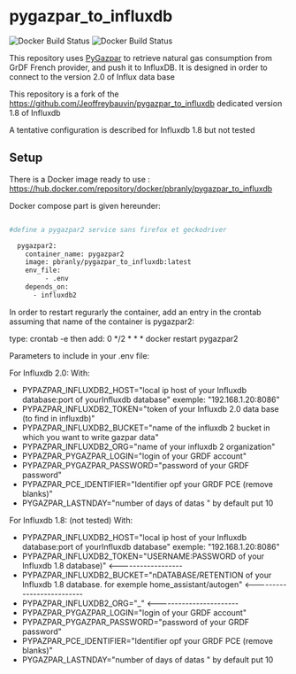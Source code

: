 # pygazpar_to_influxdb

![Docker Build Status](https://img.shields.io/docker/cloud/automated/jeoffrey54/pygazpar_to_influxdb.svg) ![Docker Build Status](https://img.shields.io/docker/cloud/build/jeoffrey54/pygazpar_to_influxdb.svg)


This repository uses [PyGazpar](https://github.com/ssenart/PyGazpar) to retrieve natural gas consumption from GrDF French provider, and push it to InfluxDB.
It is designed in order to connect to the version 2.0 of Influx data base

This repository is a fork of the https://github.com/Jeoffreybauvin/pygazpar_to_influxdb dedicated version 1.8 of Influxdb

A tentative configuration is described for Influxdb 1.8 but not tested

## Setup

There is a Docker image ready to use : https://hub.docker.com/repository/docker/pbranly/pygazpar_to_influxdb

Docker compose part is given hereunder:

```bash

#define a pygazpar2 service sans firefox et geckodriver

  pygazpar2:
    container_name: pygazpar2
    image: pbranly/pygazpar_to_influxdb:latest
    env_file:
         - .env
    depends_on:
      - influxdb2
```     

In order to restart regurarly the container, add an entry in the crontab assuming that name of the container is pygazpar2:

type:
crontab -e
then add:
0 */2 * * * docker restart pygazpar2


Parameters to include in your .env file:

For Influxdb 2.0:
With:
- PYPAZPAR_INFLUXDB2_HOST="local ip host of your Influxdb database:port of yourInfluxdb database" exemple: "192.168.1.20:8086"
- PYPAZPAR_INFLUXDB2_TOKEN="token of your Influxdb 2.0 data base (to find in influxdb)"
- PYPAZPAR_INFLUXDB2_BUCKET="name of the influxdb 2 bucket in which you want to write gazpar data"
- PYPAZPAR_INFLUXDB2_ORG="name of your influxdb 2 organization"
- PYPAZPAR_PYGAZPAR_LOGIN="login of your GRDF account"
- PYPAZPAR_PYGAZPAR_PASSWORD="password of your GRDF password"
- PYPAZPAR_PCE_IDENTIFIER="Identifier opf your GRDF PCE (remove blanks)"
- PYGAZPAR_LASTNDAY="number of days of datas " by default put 10

For Influxdb 1.8: (not tested)
With:
- PYPAZPAR_INFLUXDB2_HOST="local ip host of your Influxdb database:port of yourInfluxdb database" exemple: "192.168.1.20:8086"
- PYPAZPAR_INFLUXDB2_TOKEN="USERNAME:PASSWORD of your Influxdb 1.8 database)" <------------------
- PYPAZPAR_INFLUXDB2_BUCKET="nDATABASE/RETENTION of your Influxdb 1.8 database. for exemple home_assistant/autogen" <--------------------------
- PYPAZPAR_INFLUXDB2_ORG="_" <-----------------------
- PYPAZPAR_PYGAZPAR_LOGIN="login of your GRDF account"
- PYPAZPAR_PYGAZPAR_PASSWORD="password of your GRDF password"
- PYPAZPAR_PCE_IDENTIFIER="Identifier opf your GRDF PCE (remove blanks)"
- PYGAZPAR_LASTNDAY="number of days of datas " by default put 10
